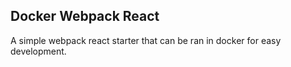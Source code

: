 ## Docker Webpack React

A simple webpack react starter that can be ran in docker for easy development.

